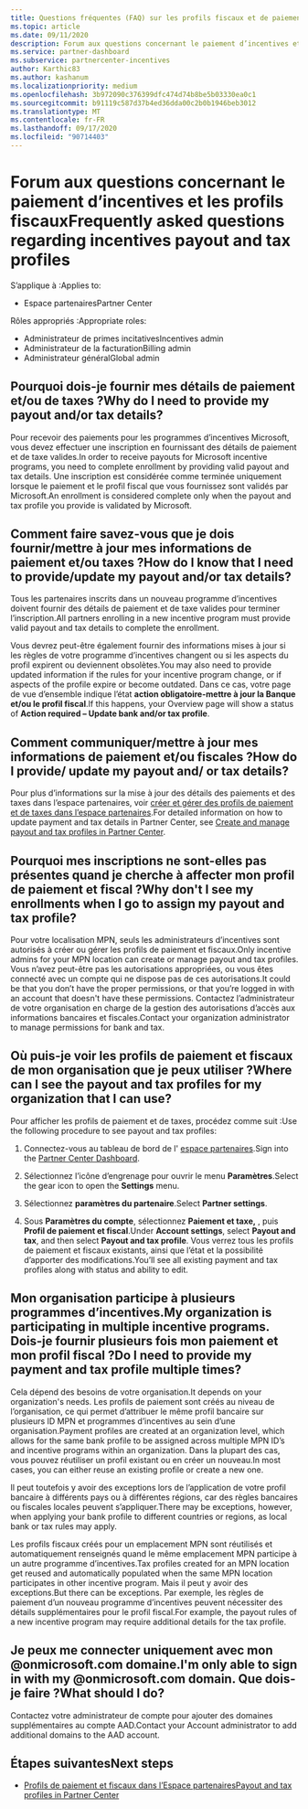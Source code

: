 ```yaml
---
title: Questions fréquentes (FAQ) sur les profils fiscaux et de paiement d’incentives
ms.topic: article
ms.date: 09/11/2020
description: Forum aux questions concernant le paiement d’incentives et les profils fiscaux.
ms.service: partner-dashboard
ms.subservice: partnercenter-incentives
author: Karthic83
ms.author: kashanum
ms.localizationpriority: medium
ms.openlocfilehash: 3b972090c376399dfc474d74b8be5b03330ea0c1
ms.sourcegitcommit: b91119c587d37b4ed36dda00c2b0b1946beb3012
ms.translationtype: MT
ms.contentlocale: fr-FR
ms.lasthandoff: 09/17/2020
ms.locfileid: "90714403"
---
```

# <a name="frequently-asked-questions-regarding-incentives-payout-and-tax-profiles"></a><span data-ttu-id="34ac8-103">Forum aux questions concernant le paiement d’incentives et les profils fiscaux</span><span class="sxs-lookup"><span data-stu-id="34ac8-103">Frequently asked questions regarding incentives payout and tax profiles</span></span>

<span data-ttu-id="34ac8-104">S’applique à :</span><span class="sxs-lookup"><span data-stu-id="34ac8-104">Applies to:</span></span>

- <span data-ttu-id="34ac8-105">Espace partenaires</span><span class="sxs-lookup"><span data-stu-id="34ac8-105">Partner Center</span></span>

<span data-ttu-id="34ac8-106">Rôles appropriés :</span><span class="sxs-lookup"><span data-stu-id="34ac8-106">Appropriate roles:</span></span>

- <span data-ttu-id="34ac8-107">Administrateur de primes incitatives</span><span class="sxs-lookup"><span data-stu-id="34ac8-107">Incentives admin</span></span>
- <span data-ttu-id="34ac8-108">Administrateur de la facturation</span><span class="sxs-lookup"><span data-stu-id="34ac8-108">Billing admin</span></span>
- <span data-ttu-id="34ac8-109">Administrateur général</span><span class="sxs-lookup"><span data-stu-id="34ac8-109">Global admin</span></span>

## <a name="why-do-i-need-to-provide-my-payout-andor-tax-details"></a><span data-ttu-id="34ac8-110">Pourquoi dois-je fournir mes détails de paiement et/ou de taxes ?</span><span class="sxs-lookup"><span data-stu-id="34ac8-110">Why do I need to provide my payout and/or tax details?</span></span>

<span data-ttu-id="34ac8-111">Pour recevoir des paiements pour les programmes d’incentives Microsoft, vous devez effectuer une inscription en fournissant des détails de paiement et de taxe valides.</span><span class="sxs-lookup"><span data-stu-id="34ac8-111">In order to receive payouts for Microsoft incentive programs, you need to complete enrollment by providing valid payout and tax details.</span></span> <span data-ttu-id="34ac8-112">Une inscription est considérée comme terminée uniquement lorsque le paiement et le profil fiscal que vous fournissez sont validés par Microsoft.</span><span class="sxs-lookup"><span data-stu-id="34ac8-112">An enrollment is considered complete only when the payout and tax profile you provide is validated by Microsoft.</span></span>

## <a name="how-do-i-know-that-i-need-to-provideupdate-my-payout-andor-tax-details"></a><span data-ttu-id="34ac8-113">Comment faire savez-vous que je dois fournir/mettre à jour mes informations de paiement et/ou taxes ?</span><span class="sxs-lookup"><span data-stu-id="34ac8-113">How do I know that I need to provide/update my payout and/or tax details?</span></span>

<span data-ttu-id="34ac8-114">Tous les partenaires inscrits dans un nouveau programme d’incentives doivent fournir des détails de paiement et de taxe valides pour terminer l’inscription.</span><span class="sxs-lookup"><span data-stu-id="34ac8-114">All partners enrolling in a new incentive program must provide valid payout and tax details to complete the enrollment.</span></span>

<span data-ttu-id="34ac8-115">Vous devrez peut-être également fournir des informations mises à jour si les règles de votre programme d’incentives changent ou si les aspects du profil expirent ou deviennent obsolètes.</span><span class="sxs-lookup"><span data-stu-id="34ac8-115">You may also need to provide updated information if the rules for your incentive program change, or if aspects of the profile expire or become outdated.</span></span> <span data-ttu-id="34ac8-116">Dans ce cas, votre page de vue d’ensemble indique l’état **action obligatoire-mettre à jour la Banque et/ou le profil fiscal**.</span><span class="sxs-lookup"><span data-stu-id="34ac8-116">If this happens, your Overview page will show a status of **Action required – Update bank and/or tax profile**.</span></span>

## <a name="how-do-i-provide-update-my-payout-and-or-tax-details"></a><span data-ttu-id="34ac8-117">Comment communiquer/mettre à jour mes informations de paiement et/ou fiscales ?</span><span class="sxs-lookup"><span data-stu-id="34ac8-117">How do I provide/ update my payout and/ or tax details?</span></span>

<span data-ttu-id="34ac8-118">Pour plus d’informations sur la mise à jour des détails des paiements et des taxes dans l’espace partenaires, voir [créer et gérer des profils de paiement et de taxes dans l’espace partenaires](https://docs.microsoft.com/partner-center/incentives-create-and-manage-your-payout-and-tax-profiles.md).</span><span class="sxs-lookup"><span data-stu-id="34ac8-118">For detailed information on how to update payment and tax details in Partner Center, see [Create and manage payout and tax profiles in Partner Center](https://docs.microsoft.com/partner-center/incentives-create-and-manage-your-payout-and-tax-profiles.md).</span></span>

## <a name="why-dont-i-see-my-enrollments-when-i-go-to-assign-my-payout-and-tax-profile"></a><span data-ttu-id="34ac8-119">Pourquoi mes inscriptions ne sont-elles pas présentes quand je cherche à affecter mon profil de paiement et fiscal ?</span><span class="sxs-lookup"><span data-stu-id="34ac8-119">Why don't I see my enrollments when I go to assign my payout and tax profile?</span></span>

<span data-ttu-id="34ac8-120">Pour votre localisation MPN, seuls les administrateurs d’incentives sont autorisés à créer ou gérer les profils de paiement et fiscaux.</span><span class="sxs-lookup"><span data-stu-id="34ac8-120">Only incentive admins for your MPN location can create or manage payout and tax profiles.</span></span> <span data-ttu-id="34ac8-121">Vous n’avez peut-être pas les autorisations appropriées, ou vous êtes connecté avec un compte qui ne dispose pas de ces autorisations.</span><span class="sxs-lookup"><span data-stu-id="34ac8-121">It could be that you don’t have the proper permissions, or that you’re logged in with an account that doesn't have these permissions.</span></span> <span data-ttu-id="34ac8-122">Contactez l’administrateur de votre organisation en charge de la gestion des autorisations d’accès aux informations bancaires et fiscales.</span><span class="sxs-lookup"><span data-stu-id="34ac8-122">Contact your organization administrator to manage permissions for bank and tax.</span></span>

## <a name="where-can-i-see-the-payout-and-tax-profiles-for-my-organization-that-i-can-use"></a><span data-ttu-id="34ac8-123">Où puis-je voir les profils de paiement et fiscaux de mon organisation que je peux utiliser ?</span><span class="sxs-lookup"><span data-stu-id="34ac8-123">Where can I see the payout and tax profiles for my organization that I can use?</span></span>

<span data-ttu-id="34ac8-124">Pour afficher les profils de paiement et de taxes, procédez comme suit :</span><span class="sxs-lookup"><span data-stu-id="34ac8-124">Use the following procedure to see payout and tax profiles:</span></span>

1. <span data-ttu-id="34ac8-125">Connectez-vous au tableau de bord de l' [espace partenaires](https://partner.microsoft.com/dashboard).</span><span class="sxs-lookup"><span data-stu-id="34ac8-125">Sign into the [Partner Center Dashboard](https://partner.microsoft.com/dashboard).</span></span>

2. <span data-ttu-id="34ac8-126">Sélectionnez l’icône d’engrenage pour ouvrir le menu **Paramètres**.</span><span class="sxs-lookup"><span data-stu-id="34ac8-126">Select the gear icon to open the **Settings** menu.</span></span>

3. <span data-ttu-id="34ac8-127">Sélectionnez **paramètres du partenaire**.</span><span class="sxs-lookup"><span data-stu-id="34ac8-127">Select **Partner settings**.</span></span>

4. <span data-ttu-id="34ac8-128">Sous **Paramètres du compte**, sélectionnez **Paiement et taxe,** , puis **Profil de paiement et fiscal**.</span><span class="sxs-lookup"><span data-stu-id="34ac8-128">Under **Account settings**, select **Payout and tax**, and then select **Payout and tax profile**.</span></span> <span data-ttu-id="34ac8-129">Vous verrez tous les profils de paiement et fiscaux existants, ainsi que l’état et la possibilité d’apporter des modifications.</span><span class="sxs-lookup"><span data-stu-id="34ac8-129">You’ll see all existing payment and tax profiles along with status and ability to edit.</span></span>

## <a name="my-organization-is-participating-in-multiple-incentive-programs-do-i-need-to-provide-my-payment-and-tax-profile-multiple-times"></a><span data-ttu-id="34ac8-130">Mon organisation participe à plusieurs programmes d’incentives.</span><span class="sxs-lookup"><span data-stu-id="34ac8-130">My organization is participating in multiple incentive programs.</span></span> <span data-ttu-id="34ac8-131">Dois-je fournir plusieurs fois mon paiement et mon profil fiscal ?</span><span class="sxs-lookup"><span data-stu-id="34ac8-131">Do I need to provide my payment and tax profile multiple times?</span></span>

<span data-ttu-id="34ac8-132">Cela dépend des besoins de votre organisation.</span><span class="sxs-lookup"><span data-stu-id="34ac8-132">It depends on your organization's needs.</span></span> <span data-ttu-id="34ac8-133">Les profils de paiement sont créés au niveau de l’organisation, ce qui permet d’attribuer le même profil bancaire sur plusieurs ID MPN et programmes d’incentives au sein d’une organisation.</span><span class="sxs-lookup"><span data-stu-id="34ac8-133">Payment profiles are created at an organization level, which allows for the same bank profile to be assigned across multiple MPN ID’s and incentive programs within an organization.</span></span> <span data-ttu-id="34ac8-134">Dans la plupart des cas, vous pouvez réutiliser un profil existant ou en créer un nouveau.</span><span class="sxs-lookup"><span data-stu-id="34ac8-134">In most cases, you can either reuse an existing profile or create a new one.</span></span>

<span data-ttu-id="34ac8-135">Il peut toutefois y avoir des exceptions lors de l’application de votre profil bancaire à différents pays ou à différentes régions, car des règles bancaires ou fiscales locales peuvent s’appliquer.</span><span class="sxs-lookup"><span data-stu-id="34ac8-135">There may be exceptions, however, when applying your bank profile to different countries or regions, as local bank or tax rules may apply.</span></span>

<span data-ttu-id="34ac8-136">Les profils fiscaux créés pour un emplacement MPN sont réutilisés et automatiquement renseignés quand le même emplacement MPN participe à un autre programme d’incentives.</span><span class="sxs-lookup"><span data-stu-id="34ac8-136">Tax profiles created for an MPN location get reused and automatically populated when the same MPN location participates in other incentive program.</span></span> <span data-ttu-id="34ac8-137">Mais il peut y avoir des exceptions.</span><span class="sxs-lookup"><span data-stu-id="34ac8-137">But there can be exceptions.</span></span> <span data-ttu-id="34ac8-138">Par exemple, les règles de paiement d’un nouveau programme d’incentives peuvent nécessiter des détails supplémentaires pour le profil fiscal.</span><span class="sxs-lookup"><span data-stu-id="34ac8-138">For example, the payout rules of a new incentive program may require additional details for the tax profile.</span></span>  

## <a name="im-only-able-to-sign-in-with-my-onmicrosoftcom-domain-what-should-i-do"></a><span data-ttu-id="34ac8-139">Je peux me connecter uniquement avec mon @onmicrosoft.com domaine.</span><span class="sxs-lookup"><span data-stu-id="34ac8-139">I'm only able to sign in with my @onmicrosoft.com domain.</span></span> <span data-ttu-id="34ac8-140">Que dois-je faire ?</span><span class="sxs-lookup"><span data-stu-id="34ac8-140">What should I do?</span></span>

<span data-ttu-id="34ac8-141">Contactez votre administrateur de compte pour ajouter des domaines supplémentaires au compte AAD.</span><span class="sxs-lookup"><span data-stu-id="34ac8-141">Contact your Account administrator to add additional domains to the AAD account.</span></span>

## <a name="next-steps"></a><span data-ttu-id="34ac8-142">Étapes suivantes</span><span class="sxs-lookup"><span data-stu-id="34ac8-142">Next steps</span></span>

- [<span data-ttu-id="34ac8-143">Profils de paiement et fiscaux dans l’Espace partenaires</span><span class="sxs-lookup"><span data-stu-id="34ac8-143">Payout and tax profiles in Partner Center</span></span>](incentives-create-and-manage-your-payout-and-tax-profiles.md)